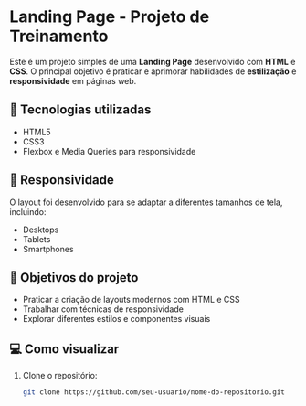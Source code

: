 # Landing Page - Projeto de Treinamento

Este é um projeto simples de uma **Landing Page** desenvolvido com **HTML** e **CSS**. O principal objetivo é praticar e aprimorar habilidades de **estilização** e **responsividade** em páginas web.

## 🔧 Tecnologias utilizadas

- HTML5  
- CSS3  
- Flexbox e Media Queries para responsividade

## 📱 Responsividade

O layout foi desenvolvido para se adaptar a diferentes tamanhos de tela, incluindo:

- Desktops  
- Tablets  
- Smartphones

## 🎯 Objetivos do projeto

- Praticar a criação de layouts modernos com HTML e CSS  
- Trabalhar com técnicas de responsividade  
- Explorar diferentes estilos e componentes visuais

## 💻 Como visualizar

1. Clone o repositório:
   ```bash
   git clone https://github.com/seu-usuario/nome-do-repositorio.git
